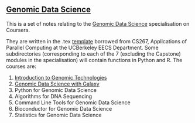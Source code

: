 ## [Genomic Data Science](https://www.coursera.org/specializations/genomic-data-science)

This is a set of notes relating to the [Genomic Data Science](https://www.coursera.org/specializations/genomic-data-science) specialisation on Coursera. 

They are written in the .tex [template](https://www.cs.cmu.edu/~ggordon/10725-F12/template.tex) borrowed from CS267, Applications of Parallel Computing at the UCBerkeley EECS Department. Some subdirectories (corresponding to each of the 7 (excluding the Capstone) modules in the specialisation) will contain functions in Python and R. The courses are:

1. [Introduction to Genomic Technologies](https://github.com/crahal/Learning-Socio-Genomics/tree/master/Genomic%20Data%20Science/Introduction%20to%20Genomic%20Technologies)
2. [Genomic Data Science with Galaxy](https://github.com/crahal/Learning-Socio-Genomics/tree/master/Genomic%20Data%20Science/Genomic%20Data%20Science%20with%20Galaxy)
3. Python for Genomic Data Science
4. Algorithms for DNA Sequencing
5. Command Line Tools for Genomic Data Science
6. Bioconductor for Genomic Data Science
7. Statistics for Genomic Data Science
